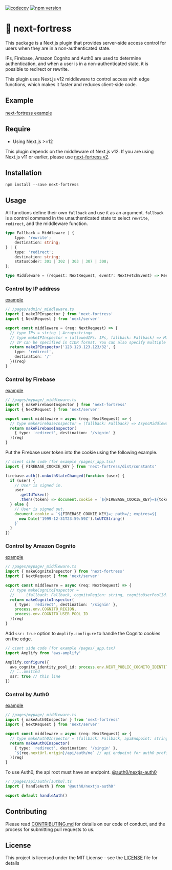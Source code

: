 [![codecov](https://codecov.io/gh/aiji42/next-fortress/branch/main/graph/badge.svg?token=HG8SOQXGCN)](https://codecov.io/gh/aiji42/next-fortress)
[![npm version](https://badge.fury.io/js/next-fortress.svg)](https://badge.fury.io/js/next-fortress)

# :japanese_castle: next-fortress

This package is a Next.js plugin that provides server-side access control for users when they are in a non-authenticated state.

IPs, Firebase, Amazon Cognito and Auth0 are used to determine authentication, and when a user is in a non-authenticated state, it is possible to redirect or rewrite.

This plugin uses Next.js v12 middleware to control access with edge functions, which makes it faster and reduces client-side code.

## Example

[next-fortress example](https://next-fortress.vercel.app)

## Require

- Using Next.js >=12

This plugin depends on the middleware of Next.js v12. If you are using Next.js v11 or earlier, please use [next-fortress v2](https://www.npmjs.com/package/next-fortress/v/2.2.2).

## Installation

```
npm install --save next-fortress
```

## Usage

All functions define their own `fallback` and use it as an argument. `fallback` is a control command in the unauthenticated state to select `rewrite`, `redirect`, and the middleware function.
```ts
type Fallback = Middleware | {
    type: 'rewrite';
    destination: string;
} | {
    type: 'redirect';
    destination: string;
    statusCode?: 301 | 302 | 303 | 307 | 308;
};

type Middleware = (request: NextRequest, event?: NextFetchEvent) => Response | undefined;
```

### Control by IP address

[example](https://next-fortress.vercel.app/ip)

```ts
// /pages/admin/_middleware.ts
import { makeIPInspector } from 'next-fortress'
import { NextRequest } from 'next/server'

export const middleware = (req: NextRequest) => {
  // type IPs = string | Array<string>
  // type makeIPInspector = (allowedIPs: IPs, fallback: Fallback) => Middleware
  // IP can be specified in CIDR format. You can also specify multiple IPs in an array.
  return makeIPInspector('123.123.123.123/32', {
    type: 'redirect',
    destination: '/'
  })(req)
}
```

### Control by Firebase

[example](https://next-fortress.vercel.app/firebase)


```ts
// /pages/mypage/_middleware.ts
import { makeFirebaseInspector } from 'next-fortress'
import { NextRequest } from 'next/server'

export const middleware = async (req: NextRequest) => {
  // type makeFirebaseInspector = (fallback: Fallback) => AsyncMiddleware;
  return makeFirebaseInspector(
    { type: 'redirect', destination: '/signin' }
  )(req)
}
```

Put the Firebase user token into the cookie using the following example.
```ts
// cient side code (for example /pages/_app.tsx)
import { FIREBASE_COOKIE_KEY } from 'next-fortress/dist/constants'

firebase.auth().onAuthStateChanged(function (user) {
  if (user) {
    // User is signed in.
    user
      .getIdToken()
      .then((token) => document.cookie = `${FIREBASE_COOKIE_KEY}=${token}; path=/`)
  } else {
    // User is signed out.
    document.cookie = `${FIREBASE_COOKIE_KEY}=; path=/; expires=${
      new Date('1999-12-31T23:59:59Z').toUTCString()
    }`
  }
})
```

### Control by Amazon Cognito

[example](https://next-fortress.vercel.app/cognito)

```ts
// /pages/mypage/_middleware.ts
import { makeCognitoInspector } from 'next-fortress'
import { NextRequest } from 'next/server'

export const middleware = async (req: NextRequest) => {
  // type makeCognitoInspector =
  //     (fallback: Fallback, cognitoRegion: string, cognitoUserPoolId: string) => AsyncMiddleware;
  return makeCognitoInspector(
    { type: 'redirect', destination: '/signin' },
    process.env.COGNITO_REGION,
    process.env.COGNITO_USER_POOL_ID
  )(req)
}
```

Add `ssr: true` option to `Amplify.configure` to handle the Cognito cookies on the edge.
```ts
// cient side code (for example /pages/_app.tsx)
import Amplify from 'aws-amplify'

Amplify.configure({
  aws_cognito_identity_pool_id: process.env.NEXT_PUBLIC_COGNITO_IDENTITY_POOL_ID,
  // ...omitted
  ssr: true // this line 
})
```

### Control by Auth0

[example](https://next-fortress.vercel.app/auth0)

```ts
// /pages/mypage/_middleware.ts
import { makeAuth0Inspector } from 'next-fortress'
import { NextRequest } from 'next/server'

export const middleware = async (req: NextRequest) => {
  // type makeAuth0Inspector = (fallback: Fallback, apiEndpoint: string) => AsyncMiddleware;
  return makeAuth0Inspector(
    { type: 'redirect', destination: '/singin' },
    `${req.nextUrl.origin}/api/auth/me` // api endpoint for auth0 profile
  )(req)
}
```

To use Auth0, the api root must have an endpoint. [@auth0/nextjs-auth0](https://github.com/auth0/nextjs-auth0#basic-setup)
```ts
// /pages/api/auth/[auth0].ts
import { handleAuth } from '@auth0/nextjs-auth0'

export default handleAuth()
```

## Contributing
Please read [CONTRIBUTING.md](https://github.com/aiji42/next-fortress/blob/main/CONTRIBUTING.md) for details on our code of conduct, and the process for submitting pull requests to us.

## License
This project is licensed under the MIT License - see the [LICENSE](https://github.com/aiji42/next-fortress/blob/main/LICENSE) file for details
